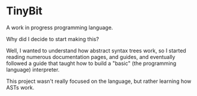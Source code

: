 # TinyBit

A work in progress programming language.

Why did I decide to start making this?

Well, I wanted to understand how abstract syntax trees work, so I started reading numerous documentation pages, and guides,
and eventually followed a guide that taught how to build a "basic" (the programming language) interpreter.

This project wasn't really focused on the language, but rather learning how ASTs work.
